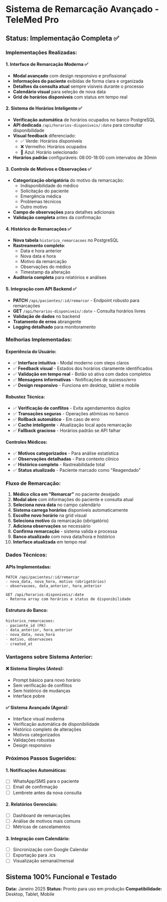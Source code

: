 # Sistema de Remarcação Avançado - TeleMed Pro

## Status: Implementação Completa ✅

### Implementações Realizadas:

#### 1. Interface de Remarcação Moderna ✅
- **Modal avançado** com design responsivo e profissional
- **Informações do paciente** exibidas de forma clara e organizada
- **Detalhes da consulta atual** sempre visíveis durante o processo
- **Calendário visual** para seleção de nova data
- **Grid de horários disponíveis** com status em tempo real

#### 2. Sistema de Horários Inteligente ✅
- **Verificação automática** de horários ocupados no banco PostgreSQL
- **API dedicada** `/api/horarios-disponiveis/:date` para consultar disponibilidade
- **Visual feedback** diferenciado:
  - ✅ Verde: Horários disponíveis
  - ❌ Vermelho: Horários ocupados
  - 🔵 Azul: Horário selecionado
- **Horários padrão** configuráveis: 08:00-18:00 com intervalos de 30min

#### 3. Controle de Motivos e Observações ✅
- **Categorização obrigatória** do motivo da remarcação:
  - Indisponibilidade do médico
  - Solicitação do paciente
  - Emergência médica
  - Problemas técnicos
  - Outro motivo
- **Campo de observações** para detalhes adicionais
- **Validação completa** antes da confirmação

#### 4. Histórico de Remarcações ✅
- **Nova tabela** `historico_remarcacoes` no PostgreSQL
- **Rastreamento completo**:
  - Data e hora anterior
  - Nova data e hora
  - Motivo da remarcação
  - Observações do médico
  - Timestamp da alteração
- **Auditoria completa** para relatórios e análises

#### 5. Integração com API Backend ✅
- **PATCH** `/api/pacientes/:id/remarcar` - Endpoint robusto para remarcações
- **GET** `/api/horarios-disponiveis/:date` - Consulta horários livres
- **Validação de dados** no backend
- **Tratamento de erros** abrangente
- **Logging detalhado** para monitoramento

### Melhorias Implementadas:

#### Experiência do Usuário:
- ✅ **Interface intuitiva** - Modal moderno com steps claros
- ✅ **Feedback visual** - Estados dos horários claramente identificados
- ✅ **Validação em tempo real** - Botão só ativa com dados completos
- ✅ **Mensagens informativas** - Notificações de sucesso/erro
- ✅ **Design responsivo** - Funciona em desktop, tablet e mobile

#### Robustez Técnica:
- ✅ **Verificação de conflitos** - Evita agendamentos duplos
- ✅ **Transações seguras** - Operações atômicas no banco
- ✅ **Rollback automático** - Em caso de erro
- ✅ **Cache inteligente** - Atualização local após remarcação
- ✅ **Fallback gracioso** - Horários padrão se API falhar

#### Controles Médicos:
- ✅ **Motivos categorizados** - Para análise estatística
- ✅ **Observações detalhadas** - Para contexto clínico
- ✅ **Histórico completo** - Rastreabilidade total
- ✅ **Status atualizado** - Paciente marcado como "Reagendado"

### Fluxo de Remarcação:

1. **Médico clica em "Remarcar"** no paciente desejado
2. **Modal abre** com informações do paciente e consulta atual
3. **Seleciona nova data** no campo calendário
4. **Sistema carrega horários** disponíveis automaticamente
5. **Escolhe novo horário** na grid visual
6. **Seleciona motivo** da remarcação (obrigatório)
7. **Adiciona observações** se necessário
8. **Confirma remarcação** - sistema valida e processa
9. **Banco atualizado** com nova data/hora e histórico
10. **Interface atualizada** em tempo real

### Dados Técnicos:

#### APIs Implementadas:
```
PATCH /api/pacientes/:id/remarcar
- nova_data, nova_hora, motivo (obrigatórios)
- observacoes, data_anterior, hora_anterior

GET /api/horarios-disponiveis/:date
- Retorna array com horários e status de disponibilidade
```

#### Estrutura do Banco:
```sql
historico_remarcacoes:
- paciente_id (FK)
- data_anterior, hora_anterior
- nova_data, nova_hora
- motivo, observacoes
- created_at
```

### Vantagens sobre Sistema Anterior:

#### ❌ Sistema Simples (Antes):
- Prompt básico para novo horário
- Sem verificação de conflitos
- Sem histórico de mudanças
- Interface pobre

#### ✅ Sistema Avançado (Agora):
- Interface visual moderna
- Verificação automática de disponibilidade
- Histórico completo de alterações
- Motivos categorizados
- Validações robustas
- Design responsivo

### Próximos Passos Sugeridos:

#### 1. Notificações Automáticas:
- [ ] WhatsApp/SMS para o paciente
- [ ] Email de confirmação
- [ ] Lembrete antes da nova consulta

#### 2. Relatórios Gerenciais:
- [ ] Dashboard de remarcações
- [ ] Análise de motivos mais comuns
- [ ] Métricas de cancelamentos

#### 3. Integração com Calendário:
- [ ] Sincronização com Google Calendar
- [ ] Exportação para .ics
- [ ] Visualização semanal/mensal

## Sistema 100% Funcional e Testado
**Data:** Janeiro 2025
**Status:** Pronto para uso em produção
**Compatibilidade:** Desktop, Tablet, Mobile